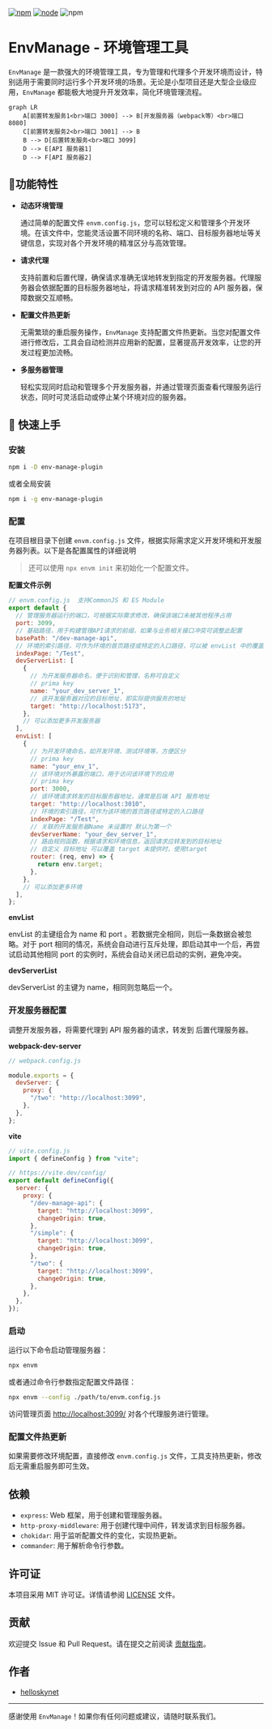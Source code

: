 [![npm][npm]][npm-url]
[![node][node]][node-url]
![npm](https://img.shields.io/npm/dw/env-manage-plugin.svg)

# EnvManage - 环境管理工具

`EnvManage` 是一款强大的环境管理工具，专为管理和代理多个开发环境而设计，特别适用于需要同时运行多个开发环境的场景。无论是小型项目还是大型企业级应用，`EnvManage` 都能极大地提升开发效率，简化环境管理流程。

```mermaid
graph LR
    A[前置转发服务1<br>端口 3000] --> B[开发服务器（webpack等）<br>端口 8080]
    C[前置转发服务2<br>端口 3001] --> B
    B --> D[后置转发服务<br>端口 3099]
    D --> E[API 服务器1]
    D --> F[API 服务器2]
```

## 🌟功能特性

- **动态环境管理**

  通过简单的配置文件 `envm.config.js`，您可以轻松定义和管理多个开发环境。在该文件中，您能灵活设置不同环境的名称、端口、目标服务器地址等关键信息，实现对各个开发环境的精准区分与高效管理。

- **请求代理**

  支持前置和后置代理，确保请求准确无误地转发到指定的开发服务器。代理服务器会依据配置的目标服务器地址，将请求精准转发到对应的 API 服务器，保障数据交互顺畅。

- **配置文件热更新**

  无需繁琐的重启服务操作，`EnvManage` 支持配置文件热更新。当您对配置文件进行修改后，工具会自动检测并应用新的配置，显著提高开发效率，让您的开发过程更加流畅。

- **多服务器管理**

  轻松实现同时启动和管理多个开发服务器，并通过管理页面查看代理服务运行状态，同时可灵活启动或停止某个环境对应的服务器。

## 🚀 快速上手

### 安装

```bash
npm i -D env-manage-plugin
```

或者全局安装

```bash
npm i -g env-manage-plugin
```

### 配置

在项目根目录下创建 `envm.config.js` 文件，根据实际需求定义开发环境和开发服务器列表。以下是各配置属性的详细说明

> 还可以使用 `npx envm init` 来初始化一个配置文件。

**配置文件示例**

```js
// envm.config.js  支持CommonJS 和 ES Module
export default {
  // 管理服务器运行的端口，可根据实际需求修改，确保该端口未被其他程序占用
  port: 3099,
  // 基础路径，用于构建管理API请求的前缀，如果与业务相关接口冲突可调整此配置
  basePath: "/dev-manage-api",
  // 环境的索引路径，可作为环境的首页路径或特定的入口路径，可以被 envList 中的覆盖
  indexPage: "/Test",
  devServerList: [
    {
      // 为开发服务器命名，便于识别和管理，名称可自定义
      // prima key
      name: "your_dev_server_1",
      // 该开发服务器对应的目标地址，即实际提供服务的地址
      target: "http://localhost:5173",
    },
    // 可以添加更多开发服务器
  ],
  envList: [
    {
      // 为开发环境命名，如开发环境、测试环境等，方便区分
      // prima key
      name: "your_env_1",
      // 该环境对外暴露的端口，用于访问该环境下的应用
      // prima key
      port: 3000,
      // 该环境请求转发的目标服务器地址，通常是后端 API 服务地址
      target: "http://localhost:3010",
      // 环境的索引路径，可作为该环境的首页路径或特定的入口路径
      indexPage: "/Test",
      // 关联的开发服务器Name 未设置时 默认为第一个
      devServerName: "your_dev_server_1",
      // 路由规则函数，根据请求和环境信息，返回请求应转发到的目标地址
      // 自定义 目标地址 可以覆盖 target 未提供时，使用target
      router: (req, env) => {
        return env.target;
      },
    },
    // 可以添加更多环境
  ],
};
```

**envList**

envList 的主键组合为 name 和 port 。若数据完全相同，则后一条数据会被忽略。对于 port 相同的情况，系统会自动进行互斥处理，即启动其中一个后，再尝试启动其他相同 port 的实例时，系统会自动关闭已启动的实例，避免冲突。

**devServerList**

devServerList 的主键为 name，相同则忽略后一个。

### 开发服务器配置

调整开发服务器，将需要代理到 API 服务器的请求，转发到 后置代理服务器。

**webpack-dev-server**

```js
// webpack.config.js

module.exports = {
  devServer: {
    proxy: {
      "/two": "http://localhost:3099",
    },
  },
};
```

**vite**

```js
// vite.config.js
import { defineConfig } from "vite";

// https://vite.dev/config/
export default defineConfig({
  server: {
    proxy: {
      "/dev-manage-api": {
        target: "http://localhost:3099",
        changeOrigin: true,
      },
      "/simple": {
        target: "http://localhost:3099",
        changeOrigin: true,
      },
      "/two": {
        target: "http://localhost:3099",
        changeOrigin: true,
      },
    },
  },
});
```

### 启动

运行以下命令启动管理服务器：

```bash
npx envm
```

或者通过命令行参数指定配置文件路径：

```bash
npx envm --config ./path/to/envm.config.js
```

访问管理页面 [http://localhost:3099/](http://localhost:3099/) 对各个代理服务进行管理。

### 配置文件热更新

如果需要修改环境配置，直接修改 `envm.config.js` 文件，工具支持热更新，修改后无需重启服务即可生效。

## 依赖

- `express`: Web 框架，用于创建和管理服务器。
- `http-proxy-middleware`: 用于创建代理中间件，转发请求到目标服务器。
- `chokidar`: 用于监听配置文件的变化，实现热更新。
- `commander`: 用于解析命令行参数。

## 许可证

本项目采用 MIT 许可证。详情请参阅 [LICENSE](LICENSE) 文件。

## 贡献

欢迎提交 Issue 和 Pull Request。请在提交之前阅读 [贡献指南](CONTRIBUTING.md)。

## 作者

- [helloskynet](https://github.com/helloskynet)

---

感谢使用 `EnvManage`！如果你有任何问题或建议，请随时联系我们。

[npm]: https://img.shields.io/npm/v/env-manage-plugin.svg
[npm-url]: https://npmjs.com/package/env-manage-plugin
[node]: https://img.shields.io/node/v/env-manage-plugin.svg
[node-url]: https://nodejs.org
